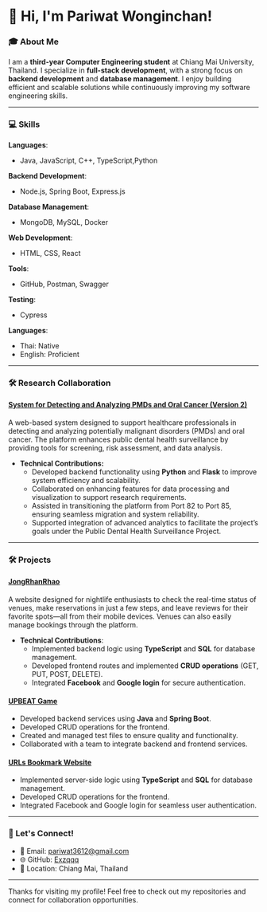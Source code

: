 # 👋 Hi, I'm Pariwat Wonginchan!  

### 🎓 About Me  
I am a **third-year Computer Engineering student** at Chiang Mai University, Thailand. I specialize in **full-stack development**, with a strong focus on **backend development** and **database management**. I enjoy building efficient and scalable solutions while continuously improving my software engineering skills.  

---

### 💻 Skills  
**Languages**:  
- Java, JavaScript, C++, TypeScript,Python 

**Backend Development**:  
- Node.js, Spring Boot, Express.js  

**Database Management**:  
- MongoDB, MySQL, Docker  

**Web Development**:  
- HTML, CSS, React  

**Tools**:  
- GitHub, Postman, Swagger  

**Testing**:  
- Cypress  

**Languages**:  
- Thai: Native  
- English: Proficient  

---
### 🛠️ Research Collaboration
#### [System for Detecting and Analyzing PMDs and Oral Cancer (Version 2)](https://icohold.anamai.moph.go.th:82/)
A web-based system designed to support healthcare professionals in detecting and analyzing potentially malignant disorders (PMDs) and oral cancer. The platform enhances public dental health surveillance by providing tools for screening, risk assessment, and data analysis.

- **Technical Contributions:**
	- Developed backend functionality using **Python** and **Flask** to improve system efficiency and scalability.
	- Collaborated on enhancing features for data processing and visualization to support research requirements.
	- Assisted in transitioning the platform from Port 82 to Port 85, ensuring seamless migration and system reliability.
	- Supported integration of advanced analytics to facilitate the project’s goals under the Public Dental Health Surveillance Project.

---

### 🛠️ Projects



#### [JongRhanRhao](https://github.com/JongRhanRhao)  
  A website designed for nightlife enthusiasts to check the real-time status of venues, make reservations in just a few steps, and leave reviews for their favorite spots—all from their mobile devices. Venues can also easily manage bookings through the platform.  
- **Technical Contributions**:  
  - Implemented backend logic using **TypeScript** and **SQL** for database management.  
  - Developed frontend routes and implemented **CRUD operations** (GET, PUT, POST, DELETE).  
  - Integrated **Facebook** and **Google login** for secure authentication. 

#### [UPBEAT Game](https://github.com/TonNattapon/UPBEAT_Group44)  
- Developed backend services using **Java** and **Spring Boot**.  
- Developed CRUD operations for the frontend.
- Created and managed test files to ensure quality and functionality.  
- Collaborated with a team to integrate backend and frontend services.   

#### [URLs Bookmark Website](https://github.com/JongRhanRhao)  
- Implemented server-side logic using **TypeScript** and **SQL** for database management.  
- Developed CRUD operations for the frontend.  
- Integrated Facebook and Google login for seamless user authentication.  

---

### 🤝 Let's Connect!  
- 📧 Email: pariwat3612@gmail.com  
- 🌐 GitHub: [Exzqqq](https://github.com/Exzqqq)  
- 📍 Location: Chiang Mai, Thailand  

---

Thanks for visiting my profile! Feel free to check out my repositories and connect for collaboration opportunities.
